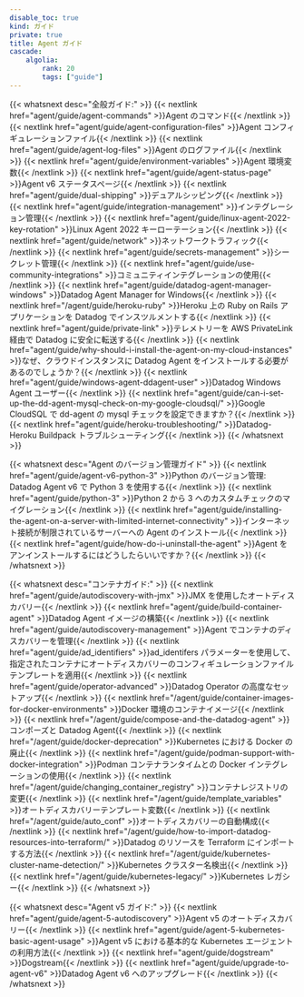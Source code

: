 ```yaml
---
disable_toc: true
kind: ガイド
private: true
title: Agent ガイド
cascade:
    algolia:
        rank: 20
        tags: ["guide"]
---
```


{{< whatsnext desc="全般ガイド:" >}}
    {{< nextlink href="agent/guide/agent-commands" >}}Agent のコマンド{{< /nextlink >}}
    {{< nextlink href="agent/guide/agent-configuration-files" >}}Agent コンフィギュレーションファイル{{< /nextlink >}}
    {{< nextlink href="agent/guide/agent-log-files" >}}Agent のログファイル{{< /nextlink >}}
    {{< nextlink href="agent/guide/environment-variables" >}}Agent 環境変数{{< /nextlink >}}
    {{< nextlink href="agent/guide/agent-status-page" >}}Agent v6 ステータスページ{{< /nextlink >}}
    {{< nextlink href="agent/guide/dual-shipping" >}}デュアルシッピング{{< /nextlink >}}
    {{< nextlink href="agent/guide/integration-management" >}}インテグレーション管理{{< /nextlink >}}
    {{< nextlink href="agent/guide/linux-agent-2022-key-rotation" >}}Linux Agent 2022 キーローテーション{{< /nextlink >}}
    {{< nextlink href="agent/guide/network" >}}ネットワークトラフィック{{< /nextlink >}}
    {{< nextlink href="agent/guide/secrets-management" >}}シークレット管理{{< /nextlink >}}
    {{< nextlink href="agent/guide/use-community-integrations" >}}コミュニティインテグレーションの使用{{< /nextlink >}}
    {{< nextlink href="agent/guide/datadog-agent-manager-windows" >}}Datadog Agent Manager for Windows{{< /nextlink >}}
    {{< nextlink href="/agent/guide/heroku-ruby" >}}Heroku 上の Ruby on Rails アプリケーションを Datadog でインスツルメントする{{< /nextlink >}}
    {{< nextlink href="agent/guide/private-link" >}}テレメトリーを AWS PrivateLink 経由で Datadog に安全に転送する{{< /nextlink >}}
    {{< nextlink href="agent/guide/why-should-i-install-the-agent-on-my-cloud-instances" >}}なぜ、クラウドインスタンスに Datadog Agent をインストールする必要があるのでしょうか？{{< /nextlink >}}
    {{< nextlink href="agent/guide/windows-agent-ddagent-user" >}}Datadog Windows Agent ユーザー{{< /nextlink >}}
    {{< nextlink href="agent/guide/can-i-set-up-the-dd-agent-mysql-check-on-my-google-cloudsql/" >}}Google CloudSQL で dd-agent の mysql チェックを設定できますか？{{< /nextlink >}}
    {{< nextlink href="agent/guide/heroku-troubleshooting/" >}}Datadog-Heroku Buildpack トラブルシューティング{{< /nextlink >}}
{{< /whatsnext >}}

{{< whatsnext desc="Agent のバージョン管理ガイド" >}}
    {{< nextlink href="agent/guide/agent-v6-python-3" >}}Python のバージョン管理: Datadog Agent v6 で Python 3 を使用する{{< /nextlink >}}
    {{< nextlink href="agent/guide/python-3" >}}Python 2 から 3 へのカスタムチェックのマイグレーション{{< /nextlink >}}
    {{< nextlink href="agent/guide/installing-the-agent-on-a-server-with-limited-internet-connectivity" >}}インターネット接続が制限されているサーバーへの Agent のインストール{{< /nextlink >}}
    {{< nextlink href="agent/guide/how-do-i-uninstall-the-agent" >}}Agent をアンインストールするにはどうしたらいいですか？{{< /nextlink >}}
{{< /whatsnext >}}

{{< whatsnext desc="コンテナガイド:" >}}
    {{< nextlink href="agent/guide/autodiscovery-with-jmx" >}}JMX を使用したオートディスカバリー{{< /nextlink >}}
    {{< nextlink href="agent/guide/build-container-agent" >}}Datadog Agent イメージの構築{{< /nextlink >}}
    {{< nextlink href="agent/guide/autodiscovery-management" >}}Agent でコンテナのディスカバリーを管理{{< /nextlink >}}
    {{< nextlink href="agent/guide/ad_identifiers" >}}ad_identifers パラメーターを使用して、指定されたコンテナにオートディスカバリーのコンフィギュレーションファイルテンプレートを適用{{< /nextlink >}}
    {{< nextlink href="agent/guide/operator-advanced" >}}Datadog Operator の高度なセットアップ{{< /nextlink >}}
    {{< nextlink href="/agent/guide/container-images-for-docker-environments" >}}Docker 環境のコンテナイメージ{{< /nextlink >}}
    {{< nextlink href="/agent/guide/compose-and-the-datadog-agent" >}}コンポーズと Datadog Agent{{< /nextlink >}}
    {{< nextlink href="/agent/guide/docker-deprecation" >}}Kubernetes における Docker の廃止{{< /nextlink >}}
    {{< nextlink href="/agent/guide/podman-support-with-docker-integration" >}}Podman コンテナランタイムとの Docker インテグレーションの使用{{< /nextlink >}}
    {{< nextlink href="/agent/guide/changing_container_registry" >}}コンテナレジストリの変更{{< /nextlink >}}
    {{< nextlink href="/agent/guide/template_variables" >}}オートディスカバリーテンプレート変数{{< /nextlink >}}
    {{< nextlink href="/agent/guide/auto_conf" >}}オートディスカバリーの自動構成{{< /nextlink >}}
    {{< nextlink href="/agent/guide/how-to-import-datadog-resources-into-terraform/" >}}Datadog のリソースを Terraform にインポートする方法{{< /nextlink >}}
    {{< nextlink href="/agent/guide/kubernetes-cluster-name-detection/" >}}Kubernetes クラスター名検出{{< /nextlink >}}
    {{< nextlink href="/agent/guide/kubernetes-legacy/" >}}Kubernetes レガシー{{< /nextlink >}}
{{< /whatsnext >}}

{{< whatsnext desc="Agent v5 ガイド:" >}}
    {{< nextlink href="agent/guide/agent-5-autodiscovery" >}}Agent v5 のオートディスカバリー{{< /nextlink >}}
    {{< nextlink href="agent/guide/agent-5-kubernetes-basic-agent-usage" >}}Agent v5 における基本的な Kubernetes エージェントの利用方法{{< /nextlink >}}
    {{< nextlink href="agent/guide/dogstream" >}}Dogstream{{< /nextlink >}}
    {{< nextlink href="agent/guide/upgrade-to-agent-v6" >}}Datadog Agent v6 へのアップグレード{{< /nextlink >}}
{{< /whatsnext >}}